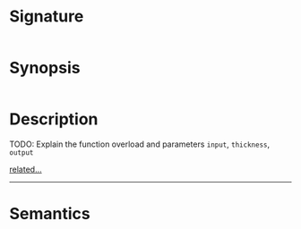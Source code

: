 # Signature
```vikid-signature
```

# Synopsis
```vikid-synopsis
```

# Description
TODO: Explain the function overload and parameters `input`, `thickness`, `output`

[related...](thickness)

----
# Semantics